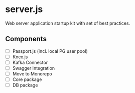 # server.js

Web server application startup kit with set of best practices.


## Components

- [ ] Passport.js (incl. local PG user pool)
- [ ] Knex.js
- [ ] Kafka Connector
- [ ] Swagger Integration
- [ ] Move to Monorepo
- [ ] Core package
- [ ] DB package

